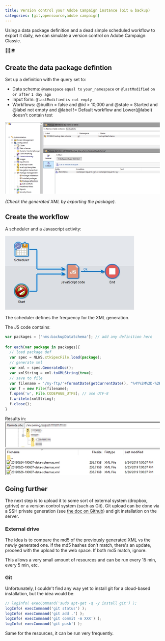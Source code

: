 ```yaml
---
title: Version control your Adobe Campaign instance (Git & backup)
categories: [git,opensource,adobe campaign]
---
```


Using a data package definition and a dead simple scheduled workflow to export it daily, we can simulate a version control on Adobe Campaign Classic.

<p class="text-center">🐍👑🌍</p>

<!--more-->

## Create the data package defintion
Set up a definition with the query set to:

- Data schema: `@namespace` `equal to` `your_namespace` or `@lastModified` `on or after` `1 day ago`
- Input form: `@lastModified` `is not empty`
- Workflows: @builtin = false and @id > 10,000 and @state = Started and @label not empty and @label != Default workflow and Lower(@label) doesn't contain test

![](/assets/images/2019/06/adobe-campaign-git-package-definition.jpg)

*(Check the generated XML by exporting the package)*.

## Create the workflow

A scheduler and a Javascript activity:

![](/assets/images/2019/06/adobe-campaign-git-workflow.jpg)

The scheduler defines the frequency for the XML generation.

The JS code contains:
```js
var packages = ['nms:backupDataSchema']; // add any definition here

for each(var package in packages){
  // load package def
  var spec = NLWS.xtkSpecFile.load(package);
  // generate xml
  var xml = spec.GenerateDoc();
  var xmlString = xml.toXMLString(true);
  // save to file
  var filename = '/my-ftp/'+formatDate(getCurrentDate(), "%4Y%2M%2D-%2H%2M%2S")+'-'+application.instanceName+'-'+package.replace(':', '_')+'.xml';
  var f = new File(filename);
  f.open('w', File.CODEPAGE_UTF8); // use UTF-8
  f.writeln(xmlString);
  f.close();
}
```

Results in:
![](/assets/images/2019/06/adobe-campaign-backup-ftp.jpg)

## Going further
The next step is to upload it to some sort of external system (dropbox, gdrive) or a version control system (such as Git).
Git upload can be done via a SSH private generation (see [the doc on Github](https://developer.github.com/v3/guides/managing-deploy-keys/#deploy-keys)) and git installation on the server.

### External drive
The idea is to compare the md5 of the previously generated XML vs the newly generated one. If the md5 hashes don't match, there's an update, proceed with the upload to the web space. If both md5 match, ignore.

This allows a very small amount of resources and can be run every 15 min, every 5 min, etc.

### Git
Unfortunately, I couldn't find any way yet to install git for a cloud-based installation, but the idea would be:
```js
// logInfo( execCommand('sudo apt-get -q -y install git') );
logInfo( execCommand('git status') );
logInfo( execCommand('git add .') );
logInfo( execCommand('git commit -m XXX') );
logInfo( execCommand('git push') );
```

Same for the resources, it can be run very frequently.
